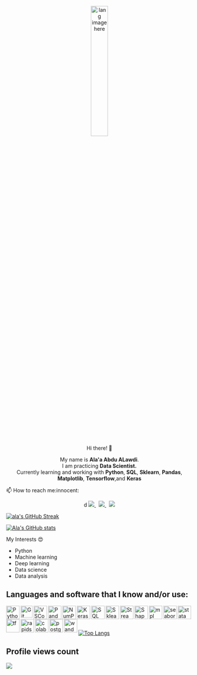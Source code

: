 <p align="center"><img width="30%" src="https://github.com/alansmathew/alansmathew/raw/master/lang.gif" alt="lang image here" /></p>

<p align="center">  Hi there! 👋 </p>
<p align='center'>
  My name is <b>Ala'a Abdu ALawdi</b>.<br/>
  I am practicing <b>Data Scientist.</b><br>
  Currently learning and working with <b>Python</b>, <b>SQL</b>, <b>Sklearn</b>, <b>Pandas</b>, <b>Matplotlib</b>, <b>Tensorflow</b>,and <b>Keras</b>
</p>
<p>📫 How to reach me:innocent:</p>

<p align='center'>d
 
  <a href="ais.alawdi@gmail.com">
  <img src="https://img.shields.io/badge/Gmail-D14836?style=for-the-badge&logo=gmail&logoColor=white">
  </a>&nbsp
  
  <a href="https://www.linkedin.com/in/alaa-alawdi/">
  <img src="https://img.shields.io/badge/LinkedIn-0077B5?style=for-the-badge&logo=linkedin&logoColor=white">
  </a>&nbsp
  
  <a href="https://twitter.com/alaa_alawdi">
    <img src="https://img.shields.io/badge/Twitter-1DA1F2?style=for-the-badge&logo=twitter&logoColor=white">
  </a>
  
</p>

[![ala's GitHub Streak](https://github-readme-streak-stats.herokuapp.com/?user=avikumart&theme=dark)](https://git.io/streak-stats)

[![Ala's GitHub stats](https://github-readme-stats.vercel.app/api?username=avikumart&show_icons=true&theme=radical)](https://github.com/avikumart/github-readme-stats)


My Interests :heart_eyes:<br>

-   Python
-   Machine learning
-   Deep learning
-   Data science
-   Data analysis

## Languages and software that I know and/or use:

<img align='left' alt='Python' width='36px' src="https://user-images.githubusercontent.com/55111154/100546857-8ba9c700-3289-11eb-9627-ae469441946b.png"/>

<img align="left" alt="Git" width="32px" src= "https://user-images.githubusercontent.com/55111154/100549956-74280980-329c-11eb-8b47-62b3ea97e5ca.png"/>

<img align="left" alt="VSCode" width="36px" src= "https://user-images.githubusercontent.com/55111154/100549504-41304680-3299-11eb-811c-570aae79deba.png"/>

<img align="left" alt="Pandas" width="36px" src= "https://encrypted-tbn0.gstatic.com/images?q=tbn:ANd9GcQj7YWmxNmbuzSB7RyPFlM99xnJMAre6eEj1OhL9EYo&s"/>

<img align="left" alt="NumPy" width="36px" src= "https://user-images.githubusercontent.com/67586773/105040771-43887300-5a88-11eb-9f01-bee100b9ef22.png"/>

<img align="left" alt="Keras" width="36px" src= "https://upload.wikimedia.org/wikipedia/commons/thumb/a/ae/Keras_logo.svg/1024px-Keras_logo.svg.png"/>

<img align="left" alt="SQL" width="36px" src= "https://www.freeiconspng.com/thumbs/sql-server-icon-png/sql-server-icon-png-29.png"/>

<img align="left" alt="Sklearn" width="36px" src= "https://e7.pngegg.com/pngimages/309/384/png-clipart-scikit-learn-python-computer-icons-scikit-machine-learning-learning-text-orange-thumbnail.png"/>

<img align="left" alt="Streamlit" width="36px" src= "https://user-images.githubusercontent.com/88608935/187243256-b5b07944-acca-44e4-b1f5-e78e1d0d9376.png"/>

<img align="left" alt="Shap" width="36px" src= "https://shap-lrjball.readthedocs.io/en/latest/_static/shap_logo.png"/>

<img align="left" alt="mpl" width="36px" src= "https://user-images.githubusercontent.com/88608935/229353042-03b186c2-0a65-4057-9931-d4aa435fa66c.png"/>

<img align="left" alt="seaborn" width="36px" src= "https://user-images.githubusercontent.com/88608935/229353117-655914ed-f91a-4834-9925-eeb0dcc3f5e3.png"/>

<img align="left" alt="statamodels" width="36px" src= "https://user-images.githubusercontent.com/88608935/229353164-720f4b67-763f-4321-b00a-8cf1d03538c7.png"/>

<img align="left" alt="tf" width="36px" src= "https://user-images.githubusercontent.com/88608935/229353288-8ed3cbcf-2c2b-43cc-b5ba-214dc5cda916.png"/>

<img align="left" alt="rapids" width="36px" src= "https://user-images.githubusercontent.com/88608935/229353424-d860de5c-3454-4050-9df6-46c1bd24abcf.png"/>

<img align="left" alt="colab" width="36px" src= "https://user-images.githubusercontent.com/88608935/229353525-a3661c6a-8537-4942-a3b5-3546b51c15d9.png"/>

<img align="left" alt="postgres" width="36px" src= "https://user-images.githubusercontent.com/88608935/229353619-575f133d-2c5c-4ebf-a6d2-8bd59898aedb.png"/>

<img align="left" alt="wandb" width="36px" src= "https://user-images.githubusercontent.com/88608935/229353709-a848b1f2-8125-420c-9bf4-5555dec406ac.png"/>


<br/>
<br/>
<br/>

[![Top Langs](https://github-readme-stats.vercel.app/api/top-langs/?username=avikumart&theme=radical&layout=compact)](https://github.com/avikumart/github-readme-stats)


## Profile views count

<p align='left'>
  
![](https://komarev.com/ghpvc/?username=avikumart)
  
</p>



<!---
alaa/alaa is a ✨ special ✨ repository because its `README.md` (this file) appears on your GitHub profile.
You can click the Preview link to take a look at your changes.



